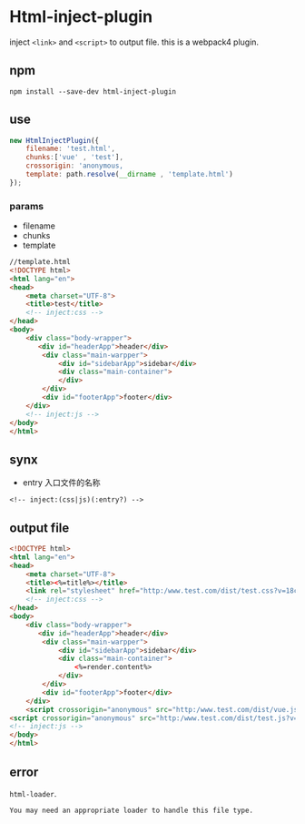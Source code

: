 # Html-inject-plugin
inject `<link>` and `<script>` to output file.  this is a webpack4 plugin.

## npm
```
npm install --save-dev html-inject-plugin
```

## use

```js
new HtmlInjectPlugin({
    filename: 'test.html',
    chunks:['vue' , 'test'],
    crossorigin: 'anonymous,
    template: path.resolve(__dirname , 'template.html')
});
```

### params

* filename
* chunks
* template

```html
//template.html
<!DOCTYPE html>
<html lang="en">
<head>
    <meta charset="UTF-8">
    <title>test</title>
    <!-- inject:css -->
</head>
<body>
    <div class="body-wrapper">
       <div id="headerApp">header</div>
        <div class="main-warpper">
            <div id="sidebarApp">sidebar</div>
            <div class="main-container">
            </div>
        </div>
        <div id="footerApp">footer</div> 
    </div>
    <!-- inject:js -->
</body>
</html>
```

## synx

* entry  入口文件的名称 

```
<!-- inject:(css|js)(:entry?) -->
```

## output file

```html
<!DOCTYPE html>
<html lang="en">
<head>
    <meta charset="UTF-8">
    <title><%=title%></title>
    <link rel="stylesheet" href="http:/www.test.com/dist/test.css?v=18c16ad2a2132b655533"/>
    <!-- inject:css -->
</head>
<body>
    <div class="body-wrapper">
       <div id="headerApp">header</div>
        <div class="main-warpper">
            <div id="sidebarApp">sidebar</div>
            <div class="main-container">
                <%=render.content%>
            </div>
        </div>
        <div id="footerApp">footer</div> 
    </div>
    <script crossorigin="anonymous" src="http:/www.test.com/dist/vue.js?v=2981d8bb85bde7e5ce33"></script>
<script crossorigin="anonymous" src="http:/www.test.com/dist/test.js?v=2981d8bb85bde7e5ce33"></script>
<!-- inject:js -->
</body>
</html>
```

## error

`html-loader`.

```
You may need an appropriate loader to handle this file type.
```
